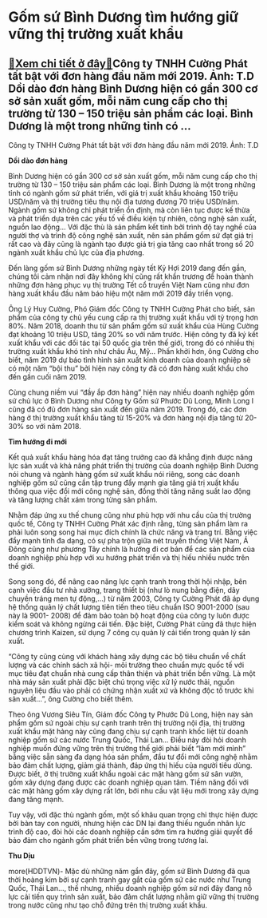 Gốm sứ Bình Dương tìm hướng giữ vững thị trường xuất khẩu
=========================================================

[:gift:Xem chi tiết ở đây:gift:](https://hddtvn.com/gom-su-binh-duong-tim-huong-giu-vung-thi-truong-xuat-khau/)Công ty TNHH Cường Phát tất bật với đơn hàng đầu năm mới 2019. Ảnh: T.D Dồi dào đơn hàng Bình Dương hiện có gần 300 cơ sở sản xuất gốm, mỗi năm cung cấp cho thị trường từ 130 – 150 triệu sản phẩm các loại. Bình Dương là một trong những tỉnh có …
-----------------------------------------------------------------------------------------------------------------------------------------------------------------------------------------------------------------------------------------------------







 






 Công ty TNHH Cường Phát tất bật với đơn hàng đầu năm mới 2019. Ảnh: T.D 


**Dồi dào đơn hàng**


Bình Dương hiện có gần 300 cơ sở sản xuất gốm, mỗi năm cung cấp cho thị trường từ 130 – 150 triệu sản phẩm các loại. Bình Dương là một trong những tỉnh có ngành gốm sứ phát triển, với giá trị xuất khẩu khoảng 150 triệu USD/năm và thị trường tiêu thụ nội địa tương đương 70 triệu USD/năm. Ngành gốm sứ không chỉ phát triển ổn định, mà còn liên tục được kế thừa và phát triển dựa trên các yếu tố về điều kiện tự nhiên, công nghệ sản xuất, nguồn lao động… Với đặc thù là sản phẩm kết tinh bởi trình độ tay nghề của người thợ và trình độ công nghệ sản xuất, nên sản phẩm gốm sứ đạt giá trị rất cao và đây cũng là ngành tạo được giá trị gia tăng cao nhất trong số 20 ngành xuất khẩu chủ lực của địa phương.


Đến làng gốm sứ Bình Dương những ngày tết Kỷ Hợi 2019 đang đến gần, chúng tôi cảm nhận nơi đây không khí cũng rất khẩn trương để hoàn thành những đơn hàng phục vụ thị trường Tết cổ truyền Việt Nam cũng như đơn hàng xuất khẩu đầu năm báo hiệu một năm mới 2019 đầy triển vọng.


Ông Lý Huy Cường, Phó Giám đốc Công ty TNHH Cường Phát cho biết, sản phẩm của công ty chủ yếu cung cấp ra thị trường xuất khẩu với tỷ trọng hơn 80%. Năm 2018, doanh thu từ sản phẩm gốm sứ xuất khẩu của Hùng Cường đạt khoảng 10 triệu USD, tăng 20% so với năm trước. Hiện công ty đã ký kết xuất khẩu với các đối tác tại 50 quốc gia trên thế giới, trong đó có nhiều thị trường xuất khẩu khó tính như châu Âu, Mỹ… Phấn khởi hơn, ông Cường cho biết, năm 2019 dự báo tình hình sản xuất kinh doanh của doanh nghiệp sẽ có một năm “bội thu” bởi hiện nay công ty đã có đơn hàng xuất khẩu cho đến gần cuối năm 2019.


Cùng chung niềm vui “đầy ắp đơn hàng” hiện nay nhiều doanh nghiệp gốm sứ chủ lực ở Bình Dương như Công ty Gốm sứ Phước Dũ Long, Minh Long I cũng đã có đủ đơn hàng sản xuất đến giữa năm 2019. Trong đó, các đơn hàng ở thị trường xuất khẩu tăng từ 15-20% và đơn hàng nội địa tăng từ 20-30% so với năm 2018.


**Tìm hướng đi mới**


Kết quả xuất khẩu hàng hóa đạt tăng trưởng cao đã khẳng định được năng lực sản xuất và khả năng phát triển thị trường của doanh nghiệp Bình Dương nói chung và ngành hàng gốm sứ xuất khẩu nói riêng, song các doanh nghiệp gốm sứ cũng cần tập trung đẩy mạnh gia tăng giá trị xuất khẩu thông qua việc đổi mới công nghệ sản, đồng thời tăng năng suất lao động và tăng lượng chất xám trong từng sản phẩm. 


Nhằm đáp ứng xu thế chung cũng như phù hợp với nhu cầu của thị trường quốc tế, Công ty TNHH Cường Phát xác định rằng, từng sản phẩm làm ra phải luôn song song hai mục đích chính là chức năng và trang trí. Bằng việc đẩy mạnh tính đa dạng, có sự pha trộn giữa nét truyền thống Việt Nam, Á Đông cũng như phương Tây chính là hướng đi cơ bản để các sản phẩm của doanh nghiệp phù hợp với xu hướng phát triển và thị hiếu nhiều nước trên thế giới. 


Song song đó, để nâng cao năng lực cạnh tranh trong thời hội nhập, bên cạnh việc đầu tư nhà xưởng, trang thiết bị (như lò nung bằng điện, dây chuyền tráng men tự động,…) từ năm 2003, Công ty Cường Phát đã áp dụng hệ thống quản lý chất lượng tiên tiến theo tiêu chuẩn ISO 9001-2000 (sau này là 9001- 2008) để đảm bảo toàn bộ hoạt động của công ty luôn được kiểm soát và không ngừng cải tiến. Đặc biệt, Cường Phát cũng đã thực hiện chương trình Kaizen, sử dụng 7 công cụ quản lý cải tiến trong quản lý sản xuất.


“Công ty cũng cùng với khách hàng xây dựng các bộ tiêu chuẩn về chất lượng và các chính sách xã hội- môi trường theo chuẩn mực quốc tế với mục tiêu đạt chuẩn nhà cung cấp thân thiện và phát triển bền vững. Là một nhà máy sản xuất phải đặc biệt chú trọng việc xử lý nước thải, nguồn nguyên liệu đầu vào phải có chứng nhận xuất xứ và không độc tố trước khi sản xuất…”, ông Cường cho biết thêm.


Theo ông Vương Siêu Tín, Giám đốc Công ty Phước Dũ Long, hiện nay sản phẩm gốm sứ ngoài chịu sự cạnh tranh trên thị trường nội địa, thị trường xuất khẩu mặt hàng này cũng đang chịu sự cạnh tranh khốc liệt từ doanh nghiệp gốm sứ các nước Trung Quốc, Thái Lan… Điều này đòi hỏi doanh nghiệp muốn đứng vững trên thị trường thế giới phải biết “làm mới mình” bằng việc sẵn sàng đa dạng hóa sản phẩm, đầu tư đổi mới công nghệ nhằm bảo đảm chất lượng, giảm giá thành, đáp ứng thị hiếu của người tiêu dùng. Được biết, ở thị trường xuất khẩu ngoài các mặt hàng gốm sứ sân vườn, gốm xây dựng đang được các doanh nghiệp quan tâm. Tiềm năng đối với các mặt hàng gốm xây dựng rất lớn, bởi nhu cầu vật liệu mới trong xây dựng đang tăng mạnh.


Tuy vậy, với đặc thù ngành gốm, một số khâu quan trọng chỉ thực hiện được bởi bàn tay con người, nhưng hiện các DN lại đang thiếu nguồn nhân lực trình độ cao, đòi hỏi các doanh nghiệp cần sớm tìm ra hướng giải quyết để bảo đảm cho ngành gốm phát triển bền vững trong tương lai. 






**Thu Dịu**



more(HDDTVN)- Mặc dù những năm gần đây, gốm sứ Bình Dương đã qua thời hoàng kim bởi sự cạnh tranh gay gắt của gốm sứ các nước như Trung Quốc, Thái Lan…, thế nhưng, nhiều doanh nghiệp gốm sứ nơi đây đang nỗ lực cải tiến quy trình sản xuất, bảo đảm chất lượng nhằm giữ vững thị trường trong nước cũng như tạo chỗ đứng trên thị trường xuất khẩu.

